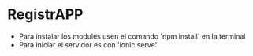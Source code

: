 # RegistrAPP

- Para instalar los modules usen el comando 'npm install' en la terminal
- Para iniciar el servidor es con 'ionic serve'
